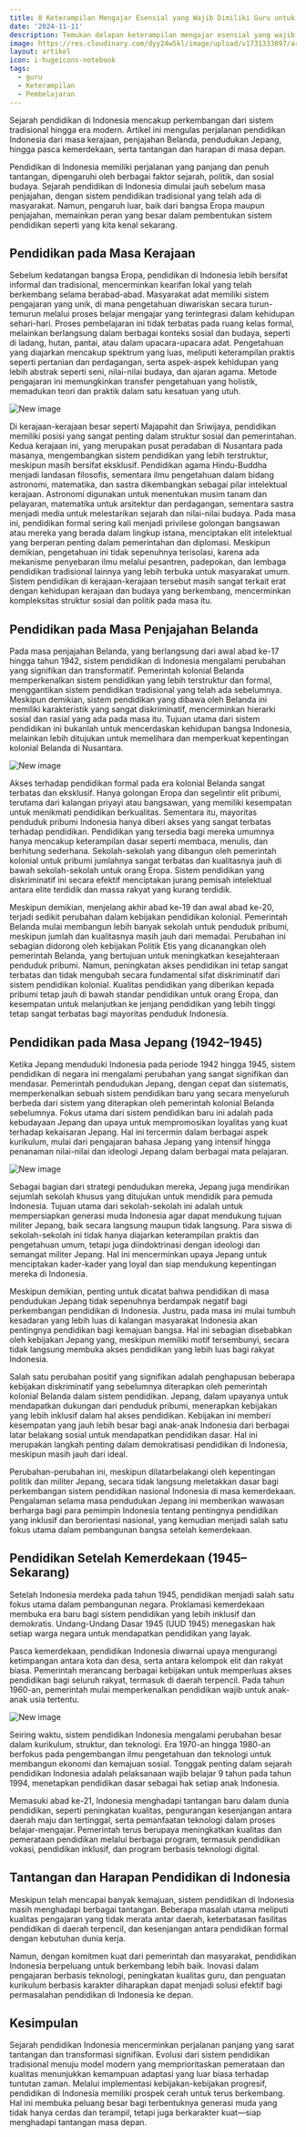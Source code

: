 ```yaml
---
title: 8 Keterampilan Mengajar Esensial yang Wajib Dimiliki Guru untuk Pembelajaran Efektif
date: '2024-11-11'
description: Temukan delapan keterampilan mengajar esensial yang wajib dimiliki oleh setiap guru untuk menciptakan pembelajaran yang efektif dan interaktif di kelas. Tingkatkan kemampuan mengajar Anda dan hasil belajar siswa dengan keterampilan ini.
image: https://res.cloudinary.com/dyy24w5kl/image/upload/v1731333897/artikel/1_rdwyka.jpg
layout: artikel
icon: i-hugeicons-notebook
tags:
  - guru
  - Keterampilan
  - Pembelajaran
---
```


Sejarah pendidikan di Indonesia mencakup perkembangan dari sistem tradisional hingga era modern. Artikel ini mengulas perjalanan pendidikan Indonesia dari masa kerajaan, penjajahan Belanda, pendudukan Jepang, hingga pasca kemerdekaan, serta tantangan dan harapan di masa depan.

Pendidikan di Indonesia memiliki perjalanan yang panjang dan penuh tantangan, dipengaruhi oleh berbagai faktor sejarah, politik, dan sosial budaya. Sejarah pendidikan di Indonesia dimulai jauh sebelum masa penjajahan, dengan sistem pendidikan tradisional yang telah ada di masyarakat. Namun, pengaruh luar, baik dari bangsa Eropa maupun penjajahan, memainkan peran yang besar dalam pembentukan sistem pendidikan seperti yang kita kenal sekarang.

## **Pendidikan pada Masa Kerajaan**

Sebelum kedatangan bangsa Eropa, pendidikan di Indonesia lebih bersifat informal dan tradisional, mencerminkan kearifan lokal yang telah berkembang selama berabad-abad. Masyarakat adat memiliki sistem pengajaran yang unik, di mana pengetahuan diwariskan secara turun-temurun melalui proses belajar mengajar yang terintegrasi dalam kehidupan sehari-hari. Proses pembelajaran ini tidak terbatas pada ruang kelas formal, melainkan berlangsung dalam berbagai konteks sosial dan budaya, seperti di ladang, hutan, pantai, atau dalam upacara-upacara adat. Pengetahuan yang diajarkan mencakup spektrum yang luas, meliputi keterampilan praktis seperti pertanian dan perdagangan, serta aspek-aspek kehidupan yang lebih abstrak seperti seni, nilai-nilai budaya, dan ajaran agama. Metode pengajaran ini memungkinkan transfer pengetahuan yang holistik, memadukan teori dan praktik dalam satu kesatuan yang utuh.

![New image](https://res.cloudinary.com/dyy24w5kl/image/upload/v1732023188/artikel/artikel_sejarah_pendidikanfreepik__adorable-cartoon-style-education-in-the-era-of-the__62008_xe3op3.jpg)

Di kerajaan-kerajaan besar seperti Majapahit dan Sriwijaya, pendidikan memiliki posisi yang sangat penting dalam struktur sosial dan pemerintahan. Kedua kerajaan ini, yang merupakan pusat peradaban di Nusantara pada masanya, mengembangkan sistem pendidikan yang lebih terstruktur, meskipun masih bersifat eksklusif. Pendidikan agama Hindu-Buddha menjadi landasan filosofis, sementara ilmu pengetahuan dalam bidang astronomi, matematika, dan sastra dikembangkan sebagai pilar intelektual kerajaan. Astronomi digunakan untuk menentukan musim tanam dan pelayaran, matematika untuk arsitektur dan perdagangan, sementara sastra menjadi media untuk melestarikan sejarah dan nilai-nilai budaya. Pada masa ini, pendidikan formal sering kali menjadi privilese golongan bangsawan atau mereka yang berada dalam lingkup istana, menciptakan elit intelektual yang berperan penting dalam pemerintahan dan diplomasi. Meskipun demikian, pengetahuan ini tidak sepenuhnya terisolasi, karena ada mekanisme penyebaran ilmu melalui pesantren, padepokan, dan lembaga pendidikan tradisional lainnya yang lebih terbuka untuk masyarakat umum. Sistem pendidikan di kerajaan-kerajaan tersebut masih sangat terkait erat dengan kehidupan kerajaan dan budaya yang berkembang, mencerminkan kompleksitas struktur sosial dan politik pada masa itu.

## **Pendidikan pada Masa Penjajahan Belanda**

Pada masa penjajahan Belanda, yang berlangsung dari awal abad ke-17 hingga tahun 1942, sistem pendidikan di Indonesia mengalami perubahan yang signifikan dan transformatif. Pemerintah kolonial Belanda memperkenalkan sistem pendidikan yang lebih terstruktur dan formal, menggantikan sistem pendidikan tradisional yang telah ada sebelumnya. Meskipun demikian, sistem pendidikan yang dibawa oleh Belanda ini memiliki karakteristik yang sangat diskriminatif, mencerminkan hierarki sosial dan rasial yang ada pada masa itu. Tujuan utama dari sistem pendidikan ini bukanlah untuk mencerdaskan kehidupan bangsa Indonesia, melainkan lebih ditujukan untuk memelihara dan memperkuat kepentingan kolonial Belanda di Nusantara.

![New image](https://res.cloudinary.com/dyy24w5kl/image/upload/v1732023188/artikel/artikel_sejarah_pendidikanfreepik__adorable-cartoon-style-education-during-the-dutch-__62009_ojvc3v.jpg)

Akses terhadap pendidikan formal pada era kolonial Belanda sangat terbatas dan eksklusif. Hanya golongan Eropa dan segelintir elit pribumi, terutama dari kalangan priyayi atau bangsawan, yang memiliki kesempatan untuk menikmati pendidikan berkualitas. Sementara itu, mayoritas penduduk pribumi Indonesia hanya diberi akses yang sangat terbatas terhadap pendidikan. Pendidikan yang tersedia bagi mereka umumnya hanya mencakup keterampilan dasar seperti membaca, menulis, dan berhitung sederhana. Sekolah-sekolah yang dibangun oleh pemerintah kolonial untuk pribumi jumlahnya sangat terbatas dan kualitasnya jauh di bawah sekolah-sekolah untuk orang Eropa. Sistem pendidikan yang diskriminatif ini secara efektif menciptakan jurang pemisah intelektual antara elite terdidik dan massa rakyat yang kurang terdidik.

Meskipun demikian, menjelang akhir abad ke-19 dan awal abad ke-20, terjadi sedikit perubahan dalam kebijakan pendidikan kolonial. Pemerintah Belanda mulai membangun lebih banyak sekolah untuk penduduk pribumi, meskipun jumlah dan kualitasnya masih jauh dari memadai. Perubahan ini sebagian didorong oleh kebijakan Politik Etis yang dicanangkan oleh pemerintah Belanda, yang bertujuan untuk meningkatkan kesejahteraan penduduk pribumi. Namun, peningkatan akses pendidikan ini tetap sangat terbatas dan tidak mengubah secara fundamental sifat diskriminatif dari sistem pendidikan kolonial. Kualitas pendidikan yang diberikan kepada pribumi tetap jauh di bawah standar pendidikan untuk orang Eropa, dan kesempatan untuk melanjutkan ke jenjang pendidikan yang lebih tinggi tetap sangat terbatas bagi mayoritas penduduk Indonesia.

## **Pendidikan pada Masa Jepang (1942–1945)**

Ketika Jepang menduduki Indonesia pada periode 1942 hingga 1945, sistem pendidikan di negara ini mengalami perubahan yang sangat signifikan dan mendasar. Pemerintah pendudukan Jepang, dengan cepat dan sistematis, memperkenalkan sebuah sistem pendidikan baru yang secara menyeluruh berbeda dari sistem yang diterapkan oleh pemerintah kolonial Belanda sebelumnya. Fokus utama dari sistem pendidikan baru ini adalah pada kebudayaan Jepang dan upaya untuk mempromosikan loyalitas yang kuat terhadap kekaisaran Jepang. Hal ini tercermin dalam berbagai aspek kurikulum, mulai dari pengajaran bahasa Jepang yang intensif hingga penanaman nilai-nilai dan ideologi Jepang dalam berbagai mata pelajaran.

![New image](https://res.cloudinary.com/dyy24w5kl/image/upload/v1732023188/artikel/artikel_sejarah_pendidikanfreepik__adorable-cartoon-style-education-during-the-japane__62010_pnsucf.jpg)

Sebagai bagian dari strategi pendudukan mereka, Jepang juga mendirikan sejumlah sekolah khusus yang ditujukan untuk mendidik para pemuda Indonesia. Tujuan utama dari sekolah-sekolah ini adalah untuk mempersiapkan generasi muda Indonesia agar dapat mendukung tujuan militer Jepang, baik secara langsung maupun tidak langsung. Para siswa di sekolah-sekolah ini tidak hanya diajarkan keterampilan praktis dan pengetahuan umum, tetapi juga diindoktrinasi dengan ideologi dan semangat militer Jepang. Hal ini mencerminkan upaya Jepang untuk menciptakan kader-kader yang loyal dan siap mendukung kepentingan mereka di Indonesia.

Meskipun demikian, penting untuk dicatat bahwa pendidikan di masa pendudukan Jepang tidak sepenuhnya berdampak negatif bagi perkembangan pendidikan di Indonesia. Justru, pada masa ini mulai tumbuh kesadaran yang lebih luas di kalangan masyarakat Indonesia akan pentingnya pendidikan bagi kemajuan bangsa. Hal ini sebagian disebabkan oleh kebijakan Jepang yang, meskipun memiliki motif tersembunyi, secara tidak langsung membuka akses pendidikan yang lebih luas bagi rakyat Indonesia.

Salah satu perubahan positif yang signifikan adalah penghapusan beberapa kebijakan diskriminatif yang sebelumnya diterapkan oleh pemerintah kolonial Belanda dalam sistem pendidikan. Jepang, dalam upayanya untuk mendapatkan dukungan dari penduduk pribumi, menerapkan kebijakan yang lebih inklusif dalam hal akses pendidikan. Kebijakan ini memberi kesempatan yang jauh lebih besar bagi anak-anak Indonesia dari berbagai latar belakang sosial untuk mendapatkan pendidikan dasar. Hal ini merupakan langkah penting dalam demokratisasi pendidikan di Indonesia, meskipun masih jauh dari ideal.

Perubahan-perubahan ini, meskipun dilatarbelakangi oleh kepentingan politik dan militer Jepang, secara tidak langsung meletakkan dasar bagi perkembangan sistem pendidikan nasional Indonesia di masa kemerdekaan. Pengalaman selama masa pendudukan Jepang ini memberikan wawasan berharga bagi para pemimpin Indonesia tentang pentingnya pendidikan yang inklusif dan berorientasi nasional, yang kemudian menjadi salah satu fokus utama dalam pembangunan bangsa setelah kemerdekaan.

## **Pendidikan Setelah Kemerdekaan (1945–Sekarang)**

Setelah Indonesia merdeka pada tahun 1945, pendidikan menjadi salah satu fokus utama dalam pembangunan negara. Proklamasi kemerdekaan membuka era baru bagi sistem pendidikan yang lebih inklusif dan demokratis. Undang-Undang Dasar 1945 (UUD 1945) menegaskan hak setiap warga negara untuk mendapatkan pendidikan yang layak.

Pasca kemerdekaan, pendidikan Indonesia diwarnai upaya mengurangi ketimpangan antara kota dan desa, serta antara kelompok elit dan rakyat biasa. Pemerintah merancang berbagai kebijakan untuk memperluas akses pendidikan bagi seluruh rakyat, termasuk di daerah terpencil. Pada tahun 1960-an, pemerintah mulai memperkenalkan pendidikan wajib untuk anak-anak usia tertentu.

![New image](https://res.cloudinary.com/dyy24w5kl/image/upload/v1732023187/artikel/artikel_sejarah_pendidikanfreepik__adorable-cartoon-style-indonesian-education-after-__62013_bybgeg.jpg)

Seiring waktu, sistem pendidikan Indonesia mengalami perubahan besar dalam kurikulum, struktur, dan teknologi. Era 1970-an hingga 1980-an berfokus pada pengembangan ilmu pengetahuan dan teknologi untuk membangun ekonomi dan kemajuan sosial. Tonggak penting dalam sejarah pendidikan Indonesia adalah pelaksanaan wajib belajar 9 tahun pada tahun 1994, menetapkan pendidikan dasar sebagai hak setiap anak Indonesia.

Memasuki abad ke-21, Indonesia menghadapi tantangan baru dalam dunia pendidikan, seperti peningkatan kualitas, pengurangan kesenjangan antara daerah maju dan tertinggal, serta pemanfaatan teknologi dalam proses belajar-mengajar. Pemerintah terus berupaya meningkatkan kualitas dan pemerataan pendidikan melalui berbagai program, termasuk pendidikan vokasi, pendidikan inklusif, dan program berbasis teknologi digital.

## **Tantangan dan Harapan Pendidikan di Indonesia**

Meskipun telah mencapai banyak kemajuan, sistem pendidikan di Indonesia masih menghadapi berbagai tantangan. Beberapa masalah utama meliputi kualitas pengajaran yang tidak merata antar daerah, keterbatasan fasilitas pendidikan di daerah terpencil, dan kesenjangan antara pendidikan formal dengan kebutuhan dunia kerja.

Namun, dengan komitmen kuat dari pemerintah dan masyarakat, pendidikan Indonesia berpeluang untuk berkembang lebih baik. Inovasi dalam pengajaran berbasis teknologi, peningkatan kualitas guru, dan penguatan kurikulum berbasis karakter diharapkan dapat menjadi solusi efektif bagi permasalahan pendidikan di Indonesia ke depan.

## **Kesimpulan**

Sejarah pendidikan Indonesia mencerminkan perjalanan panjang yang sarat tantangan dan transformasi signifikan. Evolusi dari sistem pendidikan tradisional menuju model modern yang memprioritaskan pemerataan dan kualitas menunjukkan kemampuan adaptasi yang luar biasa terhadap tuntutan zaman. Melalui implementasi kebijakan-kebijakan progresif, pendidikan di Indonesia memiliki prospek cerah untuk terus berkembang. Hal ini membuka peluang besar bagi terbentuknya generasi muda yang tidak hanya cerdas dan terampil, tetapi juga berkarakter kuat—siap menghadapi tantangan masa depan.
